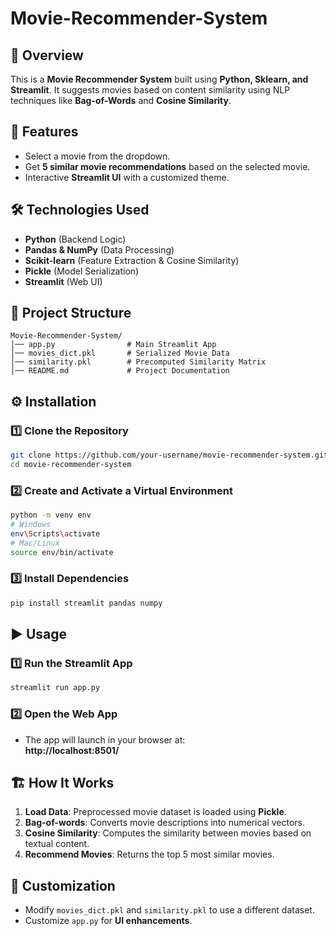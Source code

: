 # Movie-Recommender-System

## 📌 Overview
This is a **Movie Recommender System** built using **Python, Sklearn, and Streamlit**. It suggests movies based on content similarity using NLP techniques like **Bag-of-Words** and **Cosine Similarity**.

## 🚀 Features
- Select a movie from the dropdown.
- Get **5 similar movie recommendations** based on the selected movie.
- Interactive **Streamlit UI** with a customized theme.

## 🛠️ Technologies Used
- **Python** (Backend Logic)
- **Pandas & NumPy** (Data Processing)
- **Scikit-learn** (Feature Extraction & Cosine Similarity)
- **Pickle** (Model Serialization)
- **Streamlit** (Web UI)

## 📂 Project Structure
```
Movie-Recommender-System/
│── app.py                # Main Streamlit App
│── movies_dict.pkl       # Serialized Movie Data
│── similarity.pkl        # Precomputed Similarity Matrix
│── README.md             # Project Documentation
```

## ⚙️ Installation
### 1️⃣ Clone the Repository
```sh
git clone https://github.com/your-username/movie-recommender-system.git
cd movie-recommender-system
```

### 2️⃣ Create and Activate a Virtual Environment
```sh
python -m venv env
# Windows
env\Scripts\activate
# Mac/Linux
source env/bin/activate
```

### 3️⃣ Install Dependencies
```sh
pip install streamlit pandas numpy
```

## ▶️ Usage
### 1️⃣ Run the Streamlit App
```sh
streamlit run app.py
```
### 2️⃣ Open the Web App
- The app will launch in your browser at:  
  **http://localhost:8501/**

## 🏗️ How It Works
1. **Load Data**: Preprocessed movie dataset is loaded using **Pickle**.
2. **Bag-of-words**: Converts movie descriptions into numerical vectors.
3. **Cosine Similarity**: Computes the similarity between movies based on textual content.
4. **Recommend Movies**: Returns the top 5 most similar movies.

## 🔧 Customization
- Modify `movies_dict.pkl` and `similarity.pkl` to use a different dataset.
- Customize `app.py` for **UI enhancements**.


